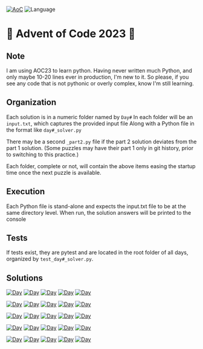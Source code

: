 
[![AoC](https://badgen.net/badge/AoC/2023/blue)](https://adventofcode.com/2023)
![Language](https://badgen.net/badge/Language/Python/blue)

# 🎅 Advent of Code 2023 🎁

## Note
I am using AOC23 to learn python. Having never written much Python, and only maybe 10-20 lines ever in production, I'm new to it.
So please, if you see any code that is not pythonic or overly complex, know I'm still learning.

## Organization
Each solution is in a numeric folder named by `Day#`
In each folder will be an `input.txt`, which captures the provided input file
Along with a Python file in the format like `day#_solver.py`

There may be a second `_part2.py` file if the part 2 solution deviates from the part 1 solution. 
(Some puzzles may have their part 1 only in git history, prior to switching to this practice.)

Each folder, complete or not, will contain the above items easing the startup time once the next puzzle is available. 

## Execution
Each Python file is stand-alone and expects the input.txt file to be at the same directory level.
When run, the solution answers will be printed to the console

## Tests
If tests exist, they are pytest and are located in the root folder of all days, organized by `test_day#_solver.py`.

## Solutions
<!--SOLUTIONS-->

[![Day](https://badgen.net/badge/01/%E2%98%85%E2%98%85/green)](Day01)
[![Day](https://badgen.net/badge/02/%E2%98%85%E2%98%85/green)](Day02)
[![Day](https://badgen.net/badge/03/%E2%98%85%E2%98%85/green)](Day03)
[![Day](https://badgen.net/badge/04/%E2%98%85%E2%98%85/green)](Day04)
[![Day](https://badgen.net/badge/05/%E2%98%85%E2%98%85/green)](Day05)

[![Day](https://badgen.net/badge/06/%E2%98%85%E2%98%85/green)](Day06)
[![Day](https://badgen.net/badge/07/%E2%98%85%E2%98%85/green)](Day07)
[![Day](https://badgen.net/badge/08/%E2%98%85%E2%98%85/green)](Day08)
[![Day](https://badgen.net/badge/09/%E2%98%85%E2%98%85/green)](Day09)
[![Day](https://badgen.net/badge/10/%E2%98%85%E2%98%85/green)](Day10)

[![Day](https://badgen.net/badge/11/%E2%98%85%E2%98%85/green)](Day11)
[![Day](https://badgen.net/badge/12/%E2%98%85%E2%98%86/yellow)](Day12)
[![Day](https://badgen.net/badge/13/%E2%98%85%E2%98%85/green)](Day13)
[![Day](https://badgen.net/badge/14/%E2%98%85%E2%98%85/green)](Day14)
[![Day](https://badgen.net/badge/15/%E2%98%85%E2%98%85/green)](Day15)

[![Day](https://badgen.net/badge/16/%E2%98%85%E2%98%85/green)](Day16)
[![Day](https://badgen.net/badge/17/%E2%98%85%E2%98%85/green)](Day17)
[![Day](https://badgen.net/badge/18/%E2%98%85%E2%98%85/green)](Day18)
[![Day](https://badgen.net/badge/19/%E2%98%85%E2%98%85/green)](Day19)
[![Day](https://badgen.net/badge/20/%E2%98%85%E2%98%86/yellow)](Day20)

[![Day](https://badgen.net/badge/21/%E2%98%85%E2%98%86/yellow)](Day21)
[![Day](https://badgen.net/badge/22/%E2%98%86%E2%98%85/green)](Day22)
[![Day](https://badgen.net/badge/23/%E2%98%85%E2%98%86/yellow)](Day23)
[![Day](https://badgen.net/badge/24/%E2%98%85%E2%98%86/yellow)](Day24)
[![Day](https://badgen.net/badge/25/%E2%98%85%E2%98%86/yellow)](Day25)


<!--SOLUTIONS-->